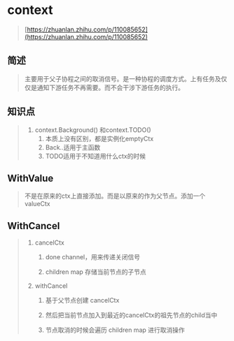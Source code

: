 # context

> [https://zhuanlan.zhihu.com/p/110085652](https://zhuanlan.zhihu.com/p/110085652)

## 简述

> 主要用于父子协程之间的取消信号。是一种协程的调度方式。上有任务及仅仅是通知下游任务不再需要。而不会干涉下游任务的执行。

## 知识点

> 1. context.Background\(\) 和context.TODO\(\)
>    1. 本质上没有区别，都是实例化emptyCtx
>    2. Back..适用于主函数
>    3. TODO适用于不知道用什么ctx的时候

## WithValue

> 不是在原来的ctx上直接添加。而是以原来的作为父节点。添加一个valueCtx

## WithCancel

> 1. cancelCtx
>
>    1. done channel，用来传递关闭信号
>
>    2. children  map  存储当前节点的子节点
>
> 2. withCancel
>
>    1. 基于父节点创建 cancelCtx
>
>    2. 然后把当前节点加入到最近的cancelCtx的祖先节点的child当中
>
>    3. 节点取消的时候会遍历 children map  进行取消操作




